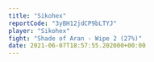```yaml
---
title: "Sikohex"
reportCode: "3yBH12jdCP9bLTYJ"
player: "Sikohex"
fight: "Shade of Aran - Wipe 2 (27%)"
date: 2021-06-07T18:57:55.202000+00:00
---
```


